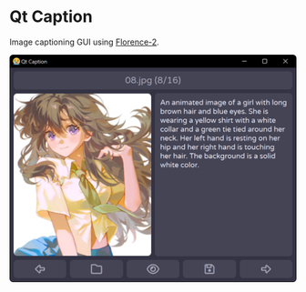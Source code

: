 # Qt Caption
Image captioning GUI using [Florence-2](https://huggingface.co/collections/microsoft/florence-6669f44df0d87d9c3bfb76de).

![Preview](assets/preview.png)
